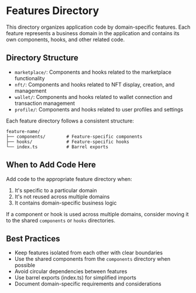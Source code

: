 # Features Directory

This directory organizes application code by domain-specific features. Each feature represents a business domain in the application and contains its own components, hooks, and other related code.

## Directory Structure

- `marketplace/`: Components and hooks related to the marketplace functionality
- `nft/`: Components and hooks related to NFT display, creation, and management
- `wallet/`: Components and hooks related to wallet connection and transaction management
- `profile/`: Components and hooks related to user profiles and settings

Each feature directory follows a consistent structure:

```
feature-name/
├── components/        # Feature-specific components
├── hooks/             # Feature-specific hooks
└── index.ts           # Barrel exports
```

## When to Add Code Here

Add code to the appropriate feature directory when:

1. It's specific to a particular domain
2. It's not reused across multiple domains
3. It contains domain-specific business logic

If a component or hook is used across multiple domains, consider moving it to the shared `components` or `hooks` directories.

## Best Practices

- Keep features isolated from each other with clear boundaries
- Use the shared components from the `components` directory when possible
- Avoid circular dependencies between features
- Use barrel exports (index.ts) for simplified imports
- Document domain-specific requirements and considerations 